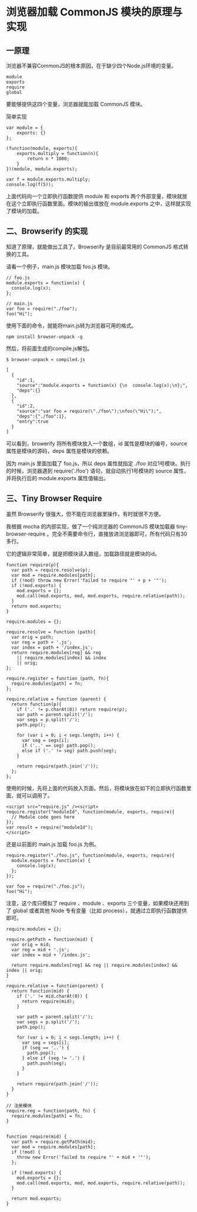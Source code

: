 # 浏览器加载 CommonJS 模块的原理与实现

## 一原理

浏览器不兼容CommonJS的根本原因，在于缺少四个Node.js环境的变量。
```
module
exports
require
global
```
要能够提供这四个变量，浏览器就能加载 CommonJS 模块。

简单实现
```
var module = {
	exports: {}
};

(function(module, exports){
	exports.multiply = function(n){
		return n * 1000;
	}
})(module, module.exports);

var f = module.exports.multiply;
console.log(f(5));
```
上面代码向一个立即执行函数提供 module 和 exports 两个外部变量，模块就放在这个立即执行函数里面。模块的输出值放在 module.exports 之中，这样就实现了模块的加载。


## 二、Browserify 的实现

知道了原理，就能做出工具了。Browserify 是目前最常用的 CommonJS 格式转换的工具。

请看一个例子，main.js 模块加载 foo.js 模块。
```
// foo.js
module.exports = function(x) {
  console.log(x);
};

// main.js
var foo = require("./foo");
foo("Hi");
```

使用下面的命令，就能将main.js转为浏览器可用的格式。
```
npm install browser-unpack -g
```

然后，将前面生成的compile.js解包。
```
$ browser-unpack < compiled.js

[
  {
    "id":1,
    "source":"module.exports = function(x) {\n  console.log(x);\n};",
    "deps":{}
  },
  {
    "id":2,
    "source":"var foo = require(\"./foo\");\nfoo(\"Hi\");",
    "deps":{"./foo":1},
    "entry":true
  }
]
```

可以看到，browerify 将所有模块放入一个数组，id 属性是模块的编号，source 属性是模块的源码，deps 属性是模块的依赖。

因为 main.js 里面加载了 foo.js，所以 deps 属性就指定 ./foo 对应1号模块。执行的时候，浏览器遇到 require('./foo') 语句，就自动执行1号模块的 source 属性，并将执行后的 module.exports 属性值输出。


## 三、Tiny Browser Require

虽然 Browserify 很强大，但不能在浏览器里操作，有时就很不方便。

我根据 mocha 的内部实现，做了一个纯浏览器的 CommonJS 模块加载器 tiny-browser-require 。完全不需要命令行，直接放进浏览器即可，所有代码只有30多行。

它的逻辑非常简单，就是把模块读入数组，加载路径就是模块的id。

```
function require(p){
  var path = require.resolve(p);
  var mod = require.modules[path];
  if (!mod) throw new Error('failed to require "' + p + '"');
  if (!mod.exports) {
    mod.exports = {};
    mod.call(mod.exports, mod, mod.exports, require.relative(path));
  }
  return mod.exports;
}

require.modules = {};

require.resolve = function (path){
  var orig = path;
  var reg = path + '.js';
  var index = path + '/index.js';
  return require.modules[reg] && reg
    || require.modules[index] && index
    || orig;
};

require.register = function (path, fn){
  require.modules[path] = fn;
};

require.relative = function (parent) {
  return function(p){
    if ('.' != p.charAt(0)) return require(p);
    var path = parent.split('/');
    var segs = p.split('/');
    path.pop();

    for (var i = 0; i < segs.length; i++) {
      var seg = segs[i];
      if ('..' == seg) path.pop();
      else if ('.' != seg) path.push(seg);
    }

    return require(path.join('/'));
  };
};
```


使用的时候，先将上面的代码放入页面。然后，将模块放在如下的立即执行函数里面，就可以调用了。
```
<script src="require.js" /><script>
require.register("moduleId", function(module, exports, require){
  // Module code goes here
});
var result = require("moduleId");
</script>
```

还是以前面的 main.js 加载 foo.js 为例。
```
require.register("./foo.js", function(module, exports, require){
  module.exports = function(x) {
    console.log(x);
  };
});

var foo = require("./foo.js");
foo("Hi");
```

注意，这个库只模拟了 require 、module 、exports 三个变量，如果模块还用到了 global 或者其他 Node 专有变量（比如 process），就通过立即执行函数提供即可。





```
require.modules = {};

require.getPath = function(mid) {
  var orig = mid;
  var reg = mid + '.js';
  var index = mid + '/index.js';

  return require.modules[reg] && reg || require.modules[index] && index || orig;
}

require.relative = function(parent) {
  return function(mid) {
    if ('.' != mid.charAt(0)) {
      return require(mid);
    }

    var path = parent.split('/');
    var segs = p.split('/');
    path.pop();

    for (var i = 0; i < segs.length; i++) {
      var seg = segs[i];
      if (seg == '..') {
        path.pop();
      } else if (seg != '.') {
        path.push(seg);
      }
    }

    return require(path.join('/'));
  }
}

// 注册模块
require.reg = function(path, fn) {
  require.modules[path] = fn;
}


function require(mid) {
  var path = require.getPath(mid);
  var mod = require.modules[path];
  if (!mod) {
    throw new Error('failed to require "' + mid + '"');
  };

  if (!mod.exports) {
    mod.exports = {};
    mod.call(mod.exports, mod, mod.exports, require.relative(path));
  }

  return mod.exports;
}
```
